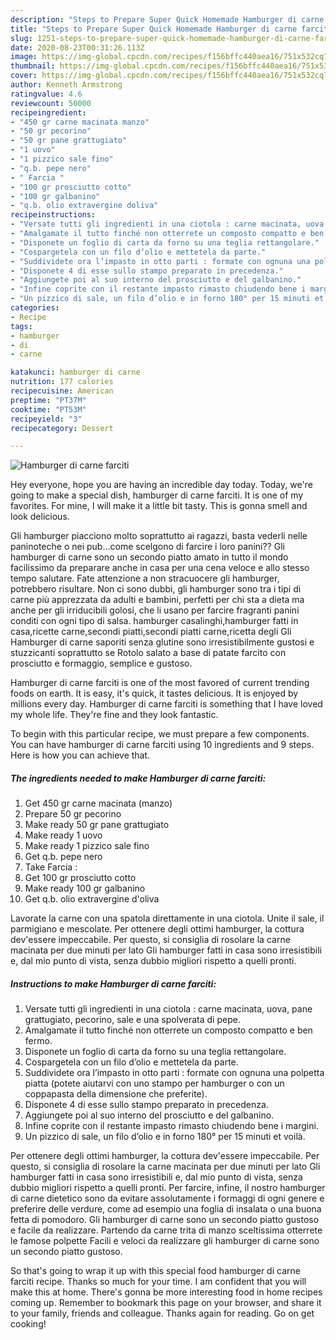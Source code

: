 ```yaml
---
description: "Steps to Prepare Super Quick Homemade Hamburger di carne farciti"
title: "Steps to Prepare Super Quick Homemade Hamburger di carne farciti"
slug: 1251-steps-to-prepare-super-quick-homemade-hamburger-di-carne-farciti
date: 2020-08-23T00:31:26.113Z
image: https://img-global.cpcdn.com/recipes/f156bffc440aea16/751x532cq70/hamburger-di-carne-farciti-recipe-main-photo.jpg
thumbnail: https://img-global.cpcdn.com/recipes/f156bffc440aea16/751x532cq70/hamburger-di-carne-farciti-recipe-main-photo.jpg
cover: https://img-global.cpcdn.com/recipes/f156bffc440aea16/751x532cq70/hamburger-di-carne-farciti-recipe-main-photo.jpg
author: Kenneth Armstrong
ratingvalue: 4.6
reviewcount: 50000
recipeingredient:
- "450 gr carne macinata manzo"
- "50 gr pecorino"
- "50 gr pane grattugiato"
- "1 uovo"
- "1 pizzico sale fino"
- "q.b. pepe nero"
- " Farcia "
- "100 gr prosciutto cotto"
- "100 gr galbanino"
- "q.b. olio extravergine doliva"
recipeinstructions:
- "Versate tutti gli ingredienti in una ciotola : carne macinata, uova, pane grattugiato, pecorino, sale e una spolverata di pepe."
- "Amalgamate il tutto finché non otterrete un composto compatto e ben fermo."
- "Disponete un foglio di carta da forno su una teglia rettangolare."
- "Cospargetela con un filo d’olio e mettetela da parte."
- "Suddividete ora l’impasto in otto parti : formate con ognuna una polpetta piatta (potete aiutarvi con uno stampo per hamburger o con un coppapasta della dimensione che preferite)."
- "Disponete 4 di esse sullo stampo preparato in precedenza."
- "Aggiungete poi al suo interno del prosciutto e del galbanino."
- "Infine coprite con il restante impasto rimasto chiudendo bene i margini."
- "Un pizzico di sale, un filo d’olio e in forno 180° per 15 minuti et voilà."
categories:
- Recipe
tags:
- hamburger
- di
- carne

katakunci: hamburger di carne 
nutrition: 177 calories
recipecuisine: American
preptime: "PT37M"
cooktime: "PT53M"
recipeyield: "3"
recipecategory: Dessert

---
```



![Hamburger di carne farciti](https://img-global.cpcdn.com/recipes/f156bffc440aea16/751x532cq70/hamburger-di-carne-farciti-recipe-main-photo.jpg)

Hey everyone, hope you are having an incredible day today. Today, we're going to make a special dish, hamburger di carne farciti. It is one of my favorites. For mine, I will make it a little bit tasty. This is gonna smell and look delicious.

Gli hamburger piacciono molto soprattutto ai ragazzi, basta vederli nelle paninoteche o nei pub…come scelgono di farcire i loro panini?? Gli hamburger di carne sono un secondo piatto amato in tutto il mondo facilissimo da preparare anche in casa per una cena veloce e allo stesso tempo salutare. Fate attenzione a non stracuocere gli hamburger, potrebbero risultare. Non ci sono dubbi, gli hamburger sono tra i tipi di carne più apprezzata da adulti e bambini, perfetti per chi sta a dieta ma anche per gli irriducibili golosi, che li usano per farcire fragranti panini conditi con ogni tipo di salsa. hamburger casalinghi,hamburger fatti in casa,ricette carne,secondi piatti,secondi piatti carne,ricetta degli Gli Hamburger di carne saporiti senza glutine sono irresistibilmente gustosi e stuzzicanti soprattutto se Rotolo salato a base di patate farcito con prosciutto e formaggio, semplice e gustoso.

Hamburger di carne farciti is one of the most favored of current trending foods on earth. It is easy, it's quick, it tastes delicious. It is enjoyed by millions every day. Hamburger di carne farciti is something that I have loved my whole life. They're fine and they look fantastic.


To begin with this particular recipe, we must prepare a few components. You can have hamburger di carne farciti using 10 ingredients and 9 steps. Here is how you can achieve that.

<!--inarticleads1-->

##### The ingredients needed to make Hamburger di carne farciti:

1. Get 450 gr carne macinata (manzo)
1. Prepare 50 gr pecorino
1. Make ready 50 gr pane grattugiato
1. Make ready 1 uovo
1. Make ready 1 pizzico sale fino
1. Get q.b. pepe nero
1. Take  Farcia :
1. Get 100 gr prosciutto cotto
1. Make ready 100 gr galbanino
1. Get q.b. olio extravergine d&#39;oliva


Lavorate la carne con una spatola direttamente in una ciotola. Unite il sale, il parmigiano e mescolate. Per ottenere degli ottimi hamburger, la cottura dev&#39;essere impeccabile. Per questo, si consiglia di rosolare la carne macinata per due minuti per lato Gli hamburger fatti in casa sono irresistibili e, dal mio punto di vista, senza dubbio migliori rispetto a quelli pronti. 

<!--inarticleads2-->

##### Instructions to make Hamburger di carne farciti:

1. Versate tutti gli ingredienti in una ciotola : carne macinata, uova, pane grattugiato, pecorino, sale e una spolverata di pepe.
1. Amalgamate il tutto finché non otterrete un composto compatto e ben fermo.
1. Disponete un foglio di carta da forno su una teglia rettangolare.
1. Cospargetela con un filo d’olio e mettetela da parte.
1. Suddividete ora l’impasto in otto parti : formate con ognuna una polpetta piatta (potete aiutarvi con uno stampo per hamburger o con un coppapasta della dimensione che preferite).
1. Disponete 4 di esse sullo stampo preparato in precedenza.
1. Aggiungete poi al suo interno del prosciutto e del galbanino.
1. Infine coprite con il restante impasto rimasto chiudendo bene i margini.
1. Un pizzico di sale, un filo d’olio e in forno 180° per 15 minuti et voilà.


Per ottenere degli ottimi hamburger, la cottura dev&#39;essere impeccabile. Per questo, si consiglia di rosolare la carne macinata per due minuti per lato Gli hamburger fatti in casa sono irresistibili e, dal mio punto di vista, senza dubbio migliori rispetto a quelli pronti. Per farcire, infine, il nostro hamburger di carne dietetico sono da evitare assolutamente i formaggi di ogni genere e preferire delle verdure, come ad esempio una foglia di insalata o una buona fetta di pomodoro. Gli hamburger di carne sono un secondo piatto gustoso e facile da realizzare. Partendo da carne trita di manzo sceltissima otterrete le famose polpette Facili e veloci da realizzare gli hamburger di carne sono un secondo piatto gustoso. 

So that's going to wrap it up with this special food hamburger di carne farciti recipe. Thanks so much for your time. I am confident that you will make this at home. There's gonna be more interesting food in home recipes coming up. Remember to bookmark this page on your browser, and share it to your family, friends and colleague. Thanks again for reading. Go on get cooking!
